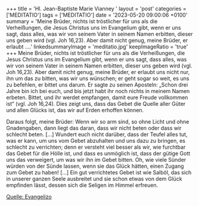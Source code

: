 +++
title = 'Hl. Jean-Baptiste Marie Vianney  '
layout = 'post'
categories = ['MEDITATIO']
tags = ['MEDITATIO']
date = '2023-05-20 09:00:06 +0100'
summary = 'Meine Brüder, nichts ist tröstlicher für uns als die Verheißungen, die Jesus Christus uns im Evangelium gibt, wenn er uns sagt, dass alles, was wir von seinem Vater in seinem Namen erbitten, dieser uns geben wird (vgl. Joh 16,23). Aber damit nicht genug, meine Brüder, er erlaubt ....'
linkedsummaryImage = 'meditatio.jpg'
keepImageRatio = 'true'
+++
Meine Brüder, nichts ist tröstlicher für uns als die Verheißungen, die Jesus Christus uns im Evangelium gibt, wenn er uns sagt, dass alles, was wir von seinem Vater in seinem Namen erbitten, dieser uns geben wird (vgl. Joh 16,23). Aber damit nicht genug, meine Brüder, er erlaubt uns nicht nur, ihn um das zu bitten, was wir uns wünschen; er geht sogar so weit, es uns zu befehlen, er bittet uns darum.<!--more--> Er sagte zu seinen Aposteln: „Schon drei Jahre bin ich bei euch, und bis jetzt habt ihr noch nichts in meinem Namen erbeten. Bittet, und ihr werdet empfangen, damit eure Freude vollkommen ist“ (vgl. Joh 16,24). Dies zeigt uns, dass das Gebet die Quelle aller Güter und allen Glücks ist, das wir auf Erden erhoffen können. 

Daraus folgt, meine Brüder: Wenn wir so arm sind, so ohne Licht und ohne Gnadengaben, dann liegt das daran, dass wir nicht beten oder dass wir schlecht beten. […] Wundert euch nicht darüber, dass der Teufel alles tut, was er kann, um uns vom Gebet abzuhalten und uns dazu zu bringen, es schlecht zu verrichten; denn er versteht viel besser als wir, wie furchtbar das Gebet für die Hölle ist, und dass es unmöglich ist, dass der gütige Gott uns das verweigert, um was wir ihn im Gebet bitten. Oh, wie viele Sünder würden von der Sünde lassen, wenn sie das Glück hätten, einen Zugang zum Gebet zu haben! […] Ein gut verrichtetes Gebet ist wie Salböl, das sich in unserer ganzen Seele ausbreitet und sie schon etwas von dem Glück empfinden lässt, dessen sich die Seligen im Himmel erfreuen.



[Quelle: Evangelizo](https://evangeliumtagfuertag.org/DE/gospel)
